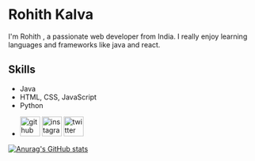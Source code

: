 # Rohith Kalva
I'm Rohith , a passionate web developer from India. I really enjoy learning languages and frameworks like java and react.

## Skills
* Java
* HTML, CSS, JavaScript
* Python

- [<img src='https://cdn.jsdelivr.net/npm/simple-icons@3.0.1/icons/github.svg' alt='github' height='40'>](https://github.com/RohithKalva)  [<img src='https://cdn.jsdelivr.net/npm/simple-icons@3.0.1/icons/instagram.svg' alt='instagram' height='40'>](https://www.instagram.com/urstrulyrohith_______/)  [<img src='https://cdn.jsdelivr.net/npm/simple-icons@3.0.1/icons/twitter.svg' alt='twitter' height='40'>](https://twitter.com/@urstrulyrohith_) 






[![Anurag's GitHub stats](https://github-readme-stats.vercel.app/api?username=rohithkalva)](https://github.com/anuraghazra/github-readme-stats)
